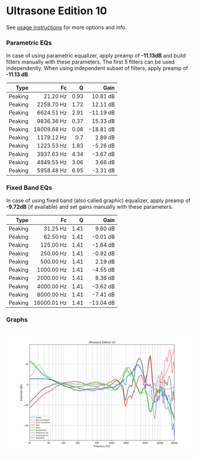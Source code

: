 # Ultrasone Edition 10
See [usage instructions](https://github.com/jaakkopasanen/AutoEq#usage) for more options and info.

### Parametric EQs
In case of using parametric equalizer, apply preamp of **-11.13dB** and build filters manually
with these parameters. The first 5 filters can be used independently.
When using independent subset of filters, apply preamp of **-11.13 dB**.

| Type    | Fc          |    Q | Gain      |
|--------:|------------:|-----:|----------:|
| Peaking | 21.20 Hz    | 0.93 | 10.81 dB  |
| Peaking | 2258.70 Hz  | 1.72 | 12.11 dB  |
| Peaking | 6624.51 Hz  | 2.91 | -11.19 dB |
| Peaking | 9836.36 Hz  | 0.37 | 15.33 dB  |
| Peaking | 18009.68 Hz | 0.06 | -18.81 dB |
| Peaking | 1179.12 Hz  | 0.7  | 2.89 dB   |
| Peaking | 1223.53 Hz  | 1.83 | -5.26 dB  |
| Peaking | 3937.63 Hz  | 4.34 | -3.67 dB  |
| Peaking | 4849.55 Hz  | 3.06 | 3.68 dB   |
| Peaking | 5958.48 Hz  | 6.95 | -3.31 dB  |

### Fixed Band EQs
In case of using fixed band (also called graphic) equalizer, apply preamp of **-9.72dB**
(if available) and set gains manually with these parameters.

| Type    | Fc          |    Q | Gain      |
|--------:|------------:|-----:|----------:|
| Peaking | 31.25 Hz    | 1.41 | 9.60 dB   |
| Peaking | 62.50 Hz    | 1.41 | -0.01 dB  |
| Peaking | 125.00 Hz   | 1.41 | -1.64 dB  |
| Peaking | 250.00 Hz   | 1.41 | -0.92 dB  |
| Peaking | 500.00 Hz   | 1.41 | 2.19 dB   |
| Peaking | 1000.00 Hz  | 1.41 | -4.55 dB  |
| Peaking | 2000.00 Hz  | 1.41 | 8.36 dB   |
| Peaking | 4000.00 Hz  | 1.41 | -3.62 dB  |
| Peaking | 8000.00 Hz  | 1.41 | -7.41 dB  |
| Peaking | 16000.01 Hz | 1.41 | -13.04 dB |

### Graphs
![](./Ultrasone%20Edition%2010.png)